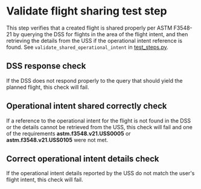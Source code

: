 # Validate flight sharing test step

This step verifies that a created flight is shared properly per ASTM F3548-21 by querying the DSS for flights in the area of the flight intent, and then retrieving the details from the USS if the operational intent reference is found.  See `validate_shared_operational_intent` in [test_steps.py](test_steps.py).

## DSS response check

If the DSS does not respond properly to the query that should yield the planned flight, this check will fail.

## Operational intent shared correctly check

If a reference to the operational intent for the flight is not found in the DSS or the details cannot be retrieved from the USS, this check will fail and one of the requirements **astm.f3548.v21.USS0005** or **astm.f3548.v21.USS0105** were not met.

## Correct operational intent details check

If the operational intent details reported by the USS do not match the user's flight intent, this check will fail.
